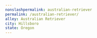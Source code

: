```yaml
---
﻿nonslashpermalink: australian-retriever
permalink: /australian-retriever/
alley: Australian Retriever
city: Hillsboro
state: Oregon
---
```

